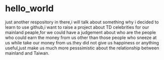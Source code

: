 # hello_world
just another respository
in there,i will talk about something why i decided to learn to use github,i want to raise a project about TD celebrities for our mainland peaple,for we could have a judgement about who are the people who could earn the money from us other than those people who sneeze at us while take our money from us.they did not give us happiness or anything useful,just make us much more pesssimistic about the relationship between mainland and Taiwan.

